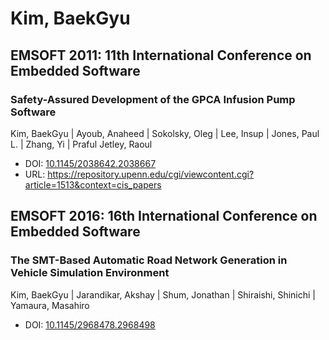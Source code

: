 # Kim, BaekGyu

## EMSOFT 2011: 11th International Conference on Embedded Software

### Safety-Assured Development of the GPCA Infusion Pump Software
Kim, BaekGyu | Ayoub, Anaheed | Sokolsky, Oleg | Lee, Insup | Jones, Paul L. | Zhang, Yi | Praful Jetley, Raoul
* DOI: [10.1145/2038642.2038667](https://doi.org/10.1145/2038642.2038667)
* URL: <https://repository.upenn.edu/cgi/viewcontent.cgi?article=1513&context=cis_papers>

## EMSOFT 2016: 16th International Conference on Embedded Software

### The SMT-Based Automatic Road Network Generation in Vehicle Simulation Environment
Kim, BaekGyu | Jarandikar, Akshay | Shum, Jonathan | Shiraishi, Shinichi | Yamaura, Masahiro
* DOI: [10.1145/2968478.2968498](https://doi.org/10.1145/2968478.2968498)

